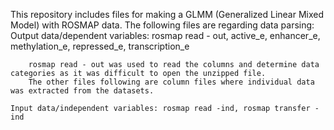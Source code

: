 This repository includes files for making a GLMM (Generalized Linear Mixed Model) with ROSMAP data. 
The following files are regarding data parsing:
    Output data/dependent variables: rosmap read - out, active_e, enhancer_e, methylation_e, repressed_e, transcription_e

        rosmap read - out was used to read the columns and determine data categories as it was difficult to open the unzipped file. 
        The other files following are column files where individual data was extracted from the datasets.

    Input data/independent variables: rosmap read -ind, rosmap transfer - ind

        
        
      
